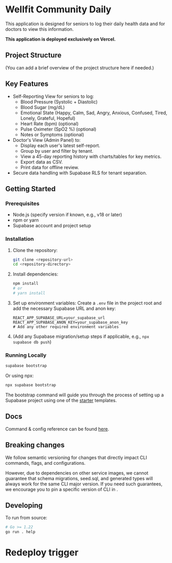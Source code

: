 # Wellfit Community Daily

This application is designed for seniors to log their daily health data and for doctors to view this information.

**This application is deployed exclusively on Vercel.**

## Project Structure

(You can add a brief overview of the project structure here if needed.)

## Key Features

*   Self-Reporting View for seniors to log:
    *   Blood Pressure (Systolic + Diastolic)
    *   Blood Sugar (mg/dL)
    *   Emotional State (Happy, Calm, Sad, Angry, Anxious, Confused, Tired, Lonely, Grateful, Hopeful)
    *   Heart Rate (bpm) (optional)
    *   Pulse Oximeter (SpO2 %) (optional)
    *   Notes or Symptoms (optional)
*   Doctor's View (Admin Panel) to:
    *   Display each user's latest self-report.
    *   Group by user and filter by tenant.
    *   View a 45-day reporting history with charts/tables for key metrics.
    *   Export data as CSV.
    *   Print data for offline review.
*   Secure data handling with Supabase RLS for tenant separation.

## Getting Started

### Prerequisites

*   Node.js (specify version if known, e.g., v18 or later)
*   npm or yarn
*   Supabase account and project setup

### Installation

1.  Clone the repository:
    ```bash
    git clone <repository-url>
    cd <repository-directory>
    ```
2.  Install dependencies:
    ```bash
    npm install
    # or
    # yarn install
    ```
3.  Set up environment variables:
    Create a `.env` file in the project root and add the necessary Supabase URL and anon key:
    ```env
    REACT_APP_SUPABASE_URL=your_supabase_url
    REACT_APP_SUPABASE_ANON_KEY=your_supabase_anon_key
    # Add any other required environment variables
    ```
4.  (Add any Supabase migration/setup steps if applicable, e.g., `npx supabase db push`)

### Running Locally

```bash
supabase bootstrap
```

Or using npx:

```bash
npx supabase bootstrap
```

The bootstrap command will guide you through the process of setting up a Supabase project using one of the [starter](https://github.com/supabase-community/supabase-samples/blob/main/samples.json) templates.

## Docs

Command & config reference can be found [here](https://supabase.com/docs/reference/cli/about).

## Breaking changes

We follow semantic versioning for changes that directly impact CLI commands, flags, and configurations.

However, due to dependencies on other service images, we cannot guarantee that schema migrations, seed.sql, and generated types will always work for the same CLI major version. If you need such guarantees, we encourage you to pin a specific version of CLI in .

## Developing

To run from source:

```sh
# Go >= 1.22
go run . help
```
# Redeploy trigger
